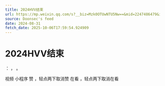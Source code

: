 ```yaml
---
title: 2024HVV结束
url: https://mp.weixin.qq.com/s?__biz=Mzk0OTUwNTU5Nw==&mid=2247486479&idx=1&sn=0a342aef743de0409f1e733ad29635a4
source: Doonsec's feed
date: 2024-08-31
fetch_date: 2025-10-06T17:59:54.924909
---
```


# 2024HVV结束

：
，
。

视频
小程序
赞
，轻点两下取消赞
在看
，轻点两下取消在看